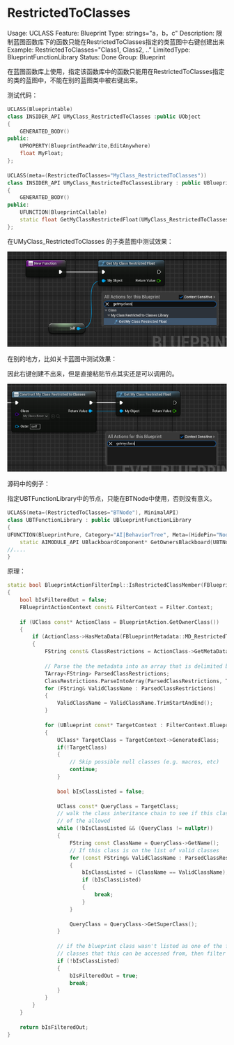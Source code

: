 # RestrictedToClasses

Usage: UCLASS
Feature: Blueprint
Type: strings="a，b，c"
Description: 限制蓝图函数库下的函数只能在RestrictedToClasses指定的类蓝图中右键创建出来
Example: RestrictedToClasses="Class1, Class2, ..”
LimitedType: BlueprintFunctionLibrary
Status: Done
Group: Blueprint

在蓝图函数库上使用，指定该函数库中的函数只能用在RestrictedToClasses指定的类的蓝图中，不能在别的蓝图类中被右键出来。

测试代码：

```cpp
UCLASS(Blueprintable)
class INSIDER_API UMyClass_RestrictedToClasses :public UObject
{
	GENERATED_BODY()
public:
	UPROPERTY(BlueprintReadWrite,EditAnywhere)
	float MyFloat;
};

UCLASS(meta=(RestrictedToClasses="MyClass_RestrictedToClasses"))
class INSIDER_API UMyClass_RestrictedToClassesLibrary : public UBlueprintFunctionLibrary
{
	GENERATED_BODY()
public:
	UFUNCTION(BlueprintCallable)
	static float GetMyClassRestrictedFloat(UMyClass_RestrictedToClasses* myObject) {return myObject->MyFloat;}
};
```

在UMyClass_RestrictedToClasses 的子类蓝图中测试效果：

![Untitled](RestrictedToClasses/Untitled.png)

在别的地方，比如关卡蓝图中测试效果：

因此右键创建不出来，但是直接粘贴节点其实还是可以调用的。

![Untitled](RestrictedToClasses/Untitled%201.png)

源码中的例子：

指定UBTFunctionLibrary中的节点，只能在BTNode中使用，否则没有意义。

```cpp
UCLASS(meta=(RestrictedToClasses="BTNode"), MinimalAPI)
class UBTFunctionLibrary : public UBlueprintFunctionLibrary
{
UFUNCTION(BlueprintPure, Category="AI|BehaviorTree", Meta=(HidePin="NodeOwner", DefaultToSelf="NodeOwner"))
	static AIMODULE_API UBlackboardComponent* GetOwnersBlackboard(UBTNode* NodeOwner);
//....
}
```

原理：

```cpp
static bool BlueprintActionFilterImpl::IsRestrictedClassMember(FBlueprintActionFilter const& Filter, FBlueprintActionInfo& BlueprintAction)
{
	bool bIsFilteredOut = false;
	FBlueprintActionContext const& FilterContext = Filter.Context;
	
	if (UClass const* ActionClass = BlueprintAction.GetOwnerClass())
	{
		if (ActionClass->HasMetaData(FBlueprintMetadata::MD_RestrictedToClasses))
		{
			FString const& ClassRestrictions = ActionClass->GetMetaData(FBlueprintMetadata::MD_RestrictedToClasses);
			
			// Parse the the metadata into an array that is delimited by ',' and trim whitespace
			TArray<FString> ParsedClassRestrictions;
			ClassRestrictions.ParseIntoArray(ParsedClassRestrictions, TEXT(","));
			for (FString& ValidClassName : ParsedClassRestrictions)
			{
				ValidClassName = ValidClassName.TrimStartAndEnd();
			}

			for (UBlueprint const* TargetContext : FilterContext.Blueprints)
			{
				UClass* TargetClass = TargetContext->GeneratedClass;
				if(!TargetClass)
				{
					// Skip possible null classes (e.g. macros, etc)
					continue;
				}

				bool bIsClassListed = false;
				
				UClass const* QueryClass = TargetClass;
				// walk the class inheritance chain to see if this class is one
				// of the allowed
				while (!bIsClassListed && (QueryClass != nullptr))
				{
					FString const ClassName = QueryClass->GetName();
					// If this class is on the list of valid classes
					for (const FString& ValidClassName : ParsedClassRestrictions)
					{
						bIsClassListed = (ClassName == ValidClassName);
						if (bIsClassListed)
						{
							break;
						}
					}
					
					QueryClass = QueryClass->GetSuperClass();
				}
				
				// if the blueprint class wasn't listed as one of the few
				// classes that this can be accessed from, then filter it out
				if (!bIsClassListed)
				{
					bIsFilteredOut = true;
					break;
				}
			}
		}
	}
	
	return bIsFilteredOut;
}
```